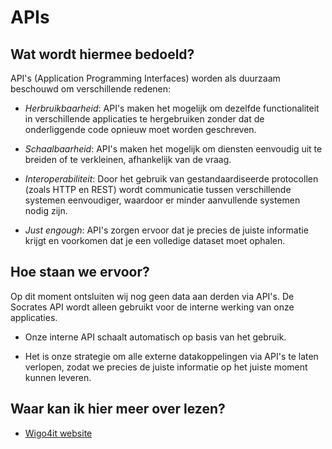 # APIs

## Wat wordt hiermee bedoeld?
API's (Application Programming Interfaces) worden als duurzaam beschouwd om verschillende redenen:

- *Herbruikbaarheid*: API's maken het mogelijk om dezelfde functionaliteit in verschillende applicaties te hergebruiken zonder dat de onderliggende code opnieuw moet worden geschreven.

- *Schaalbaarheid*: API's maken het mogelijk om diensten eenvoudig uit te breiden of te verkleinen, afhankelijk van de vraag.

- *Interoperabiliteit*: Door het gebruik van gestandaardiseerde protocollen (zoals HTTP en REST) wordt communicatie tussen verschillende systemen eenvoudiger, waardoor er minder aanvullende systemen nodig zijn.

- *Just engough*: API's zorgen ervoor dat je precies de juiste informatie krijgt en voorkomen dat je een volledige dataset moet ophalen.

## Hoe staan we ervoor?

Op dit moment ontsluiten wij nog geen data aan derden via API's. De Socrates API wordt alleen gebruikt voor de interne werking van onze applicaties.

- Onze interne API schaalt automatisch op basis van het gebruik.

- Het is onze strategie om alle externe datakoppelingen via API's te laten verlopen, zodat we precies de juiste informatie op het juiste moment kunnen leveren.


## Waar kan ik hier meer over lezen?
- <a href="https://www.wigo4it.nl/?utm=duurzaamheidsradar">Wigo4it website</a>
